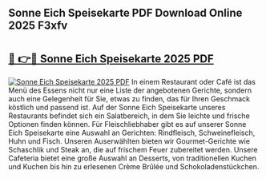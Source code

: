 ## Sonne Eich Speisekarte PDF Download Online 2025 F3xfv

# <h2><a href="http://gc7pmmy.nevu.top/?p=Sonne+Eich+Speisekarte">🔗 👉🔴 Sonne Eich Speisekarte 2025 PDF</a></h2>

[![Sonne Eich Speisekarte 2025 PDF](https://i.imgur.com/dBaPXMq.png)](http://gc7pmmy.nevu.top/?p=Sonne+Eich+Speisekarte)
In einem Restaurant oder Café ist das Menü des Essens nicht nur eine Liste der angebotenen Gerichte, sondern auch eine Gelegenheit für Sie, etwas zu finden, das für Ihren Geschmack köstlich und passend ist. Auf der Sonne Eich Speisekarte unseres Restaurants befindet sich ein Salatbereich, in dem Sie leichte und frische Optionen finden können. Für Fleischliebhaber gibt es auf unserer Sonne Eich Speisekarte eine Auswahl an Gerichten: Rindfleisch, Schweinefleisch, Huhn und Fisch. Unseren Auserwählten bieten wir Gourmet-Gerichte wie Schaschlik und Steak an, die auf frischem Feuer zubereitet werden. Unsere Cafeteria bietet eine große Auswahl an Desserts, von traditionellen Kuchen und Kuchen bis hin zu erlesenen Crème Brûlée und Schokoladenstückchen.
